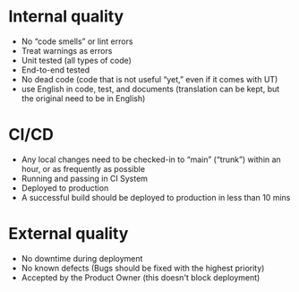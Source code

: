 # Internal quality

- No “code smells” or lint  errors
- Treat warnings as errors
- Unit tested (all types of code)
- End-to-end tested
- No dead code (code that is not useful “yet,” even if it comes with UT)
- use English in code, test, and documents (translation can be kept, but the original need to be in English)

# CI/CD

- Any local changes need to be checked-in to “main” (“trunk”) within an hour, or as frequently as possible
- Running and passing in CI System
- Deployed to production
- A successful build should be deployed to production in less than 10 mins

# External quality

- No downtime during deployment
- No known defects (Bugs should be fixed with the highest priority)
- Accepted by the Product Owner (this doesn't block deployment)
